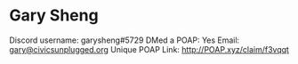 # Gary Sheng

Discord username: garysheng#5729
DMed a POAP: Yes
Email: gary@civicsunplugged.org
Unique POAP Link: http://POAP.xyz/claim/f3vqqt
